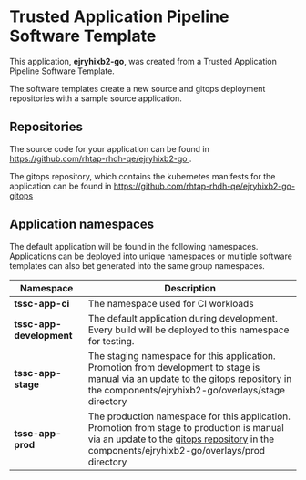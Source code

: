 # Trusted Application Pipeline Software Template

This application, **ejryhixb2-go**, was created from a Trusted Application Pipeline Software Template.

The software templates create a new source and gitops deployment repositories with a sample source application. 

## Repositories

The source code for your application can be found in [https://github.com/rhtap-rhdh-qe/ejryhixb2-go ](https://github.com/rhtap-rhdh-qe/ejryhixb2-go ).
 
The gitops repository, which contains the kubernetes manifests for the application can be found in 
[https://github.com/rhtap-rhdh-qe/ejryhixb2-go-gitops ](https://github.com/rhtap-rhdh-qe/ejryhixb2-go-gitops ) 

## Application namespaces 

The default application will be found in the following namespaces. Applications can be deployed into unique namespaces or multiple software templates can also bet generated into the same group namespaces.  

|  Namespace   |  Description   |  
| -------- | -------- |
| **tssc-app-ci** | The namespace used for CI workloads |
| **tssc-app-development** | The default application during development. Every build will be deployed to this namespace for testing. |
| **tssc-app-stage** | The staging namespace for this application. Promotion from development to stage is manual via an update to the [gitops repository](https://github.com/rhtap-rhdh-qe/ejryhixb2-go-gitops ) in the components/ejryhixb2-go/overlays/stage directory |
| **tssc-app-prod** | The production namespace for this application. Promotion from stage to production is manual via an update to the [gitops repository](https://github.com/rhtap-rhdh-qe/ejryhixb2-go-gitops ) in the components/ejryhixb2-go/overlays/prod directory |